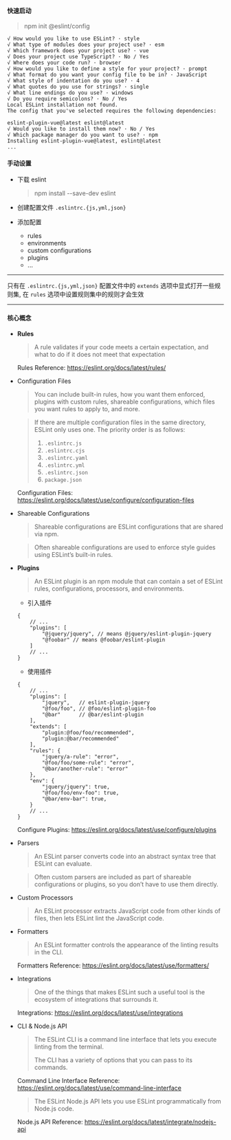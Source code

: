 #### 快速启动

> npm init @eslint/config

```
√ How would you like to use ESLint? · style
√ What type of modules does your project use? · esm
√ Which framework does your project use? · vue
√ Does your project use TypeScript? · No / Yes
√ Where does your code run? · browser
√ How would you like to define a style for your project? · prompt
√ What format do you want your config file to be in? · JavaScript
√ What style of indentation do you use? · 4
√ What quotes do you use for strings? · single
√ What line endings do you use? · windows
√ Do you require semicolons? · No / Yes
Local ESLint installation not found.
The config that you've selected requires the following dependencies:

eslint-plugin-vue@latest eslint@latest
√ Would you like to install them now? · No / Yes
√ Which package manager do you want to use? · npm
Installing eslint-plugin-vue@latest, eslint@latest
...
```

#### 手动设置

+ 下载 eslint 

  > npm install --save-dev eslint

+ 创建配置文件 `.eslintrc.{js,yml,json}`
+ 添加配置
  + rules
  + environments
  + custom configurations
  + plugins
  + ...

---

只有在 `.eslintrc.{js,yml,json}` 配置文件中的 `extends` 选项中显式打开一些规则集, 在 `rules` 选项中设置规则集中的规则才会生效

---

#### 核心概念

+ **Rules** 

  >  A rule validates if your code meets a certain expectation, and what to do if it does not meet that expectation

  Rules Reference:  https://eslint.org/docs/latest/rules/

+ Configuration Files

  > You can include built-in rules, how you want them enforced, plugins with custom rules, shareable configurations, which files you want rules to apply to, and more.

  > If there are multiple configuration files in the same directory, ESLint only uses one. The priority order is as follows:
  >
  > 1. `.eslintrc.js`
  > 2. `.eslintrc.cjs`
  > 3. `.eslintrc.yaml`
  > 4. `.eslintrc.yml`
  > 5. `.eslintrc.json`
  > 6. `package.json`

  Configuration Files: https://eslint.org/docs/latest/use/configure/configuration-files

+ Shareable Configurations

  > Shareable configurations are ESLint configurations that are shared via npm.

  > Often shareable configurations are used to enforce style guides using ESLint’s built-in rules.

+ **Plugins**

  > An ESLint plugin is an npm module that can contain a set of ESLint rules, configurations, processors, and environments. 

  + 引入插件

  ```
  {
      // ...
      "plugins": [
          "@jquery/jquery", // means @jquery/eslint-plugin-jquery
          "@foobar" // means @foobar/eslint-plugin
      ]
      // ...
  }
  ```

  + 使用插件

  ```
  {
      // ...
      "plugins": [
          "jquery",   // eslint-plugin-jquery
          "@foo/foo", // @foo/eslint-plugin-foo
          "@bar"      // @bar/eslint-plugin
      ],
      "extends": [
          "plugin:@foo/foo/recommended",
          "plugin:@bar/recommended"
      ],
      "rules": {
          "jquery/a-rule": "error",
          "@foo/foo/some-rule": "error",
          "@bar/another-rule": "error"
      },
      "env": {
          "jquery/jquery": true,
          "@foo/foo/env-foo": true,
          "@bar/env-bar": true,
      }
      // ...
  }
  ```

  Configure Plugins: https://eslint.org/docs/latest/use/configure/plugins

+ Parsers

  > An ESLint parser converts code into an abstract syntax tree that ESLint can evaluate.

  > Often custom parsers are included as part of shareable configurations or plugins, so you don’t have to use them directly.

+ Custom Processors

  > An ESLint processor extracts JavaScript code from other kinds of files, then lets ESLint lint the JavaScript code.

+ Formatters

  > An ESLint formatter controls the appearance of the linting results in the CLI.

  Formatters Reference: https://eslint.org/docs/latest/use/formatters/

+ Integrations

  > One of the things that makes ESLint such a useful tool is the ecosystem of integrations that surrounds it.

  Integrations: https://eslint.org/docs/latest/use/integrations

+ CLI & Node.js API

  > The ESLint CLI is a command line interface that lets you execute linting from the terminal. 
  >
  > The CLI has a variety of options that you can pass to its commands.

  Command Line Interface Reference: https://eslint.org/docs/latest/use/command-line-interface

  > The ESLint Node.js API lets you use ESLint programmatically from Node.js code. 

  Node.js API Reference: https://eslint.org/docs/latest/integrate/nodejs-api


